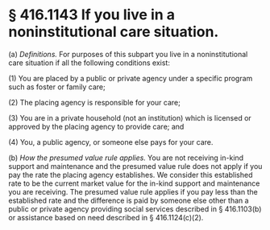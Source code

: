 # § 416.1143   If you live in a noninstitutional care situation.

(a) *Definitions.* For purposes of this subpart you live in a noninstitutional care situation if all the following conditions exist:


(1) You are placed by a public or private agency under a specific program such as foster or family care;


(2) The placing agency is responsible for your care;


(3) You are in a private household (not an institution) which is licensed or approved by the placing agency to provide care; and


(4) You, a public agency, or someone else pays for your care.


(b) *How the presumed value rule applies.* You are not receiving in-kind support and maintenance and the presumed value rule does not apply if you pay the rate the placing agency establishes. We consider this established rate to be the current market value for the in-kind support and maintenance you are receiving. The presumed value rule applies if you pay less than the established rate and the difference is paid by someone else other than a public or private agency providing social services described in § 416.1103(b) or assistance based on need described in § 416.1124(c)(2).




